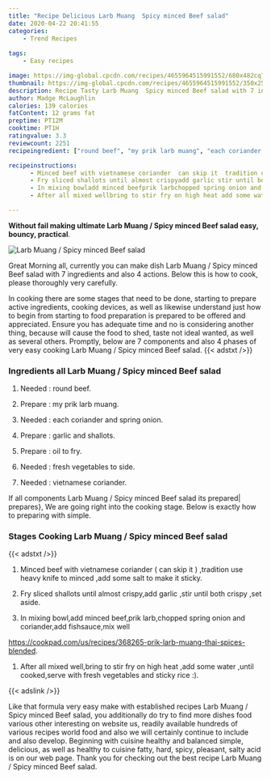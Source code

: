 ```yaml
---
title: "Recipe Delicious Larb Muang  Spicy minced Beef salad"
date: 2020-04-22 20:41:55
categories:
    - Trend Recipes
    
tags:
    - Easy recipes

image: https://img-global.cpcdn.com/recipes/4655964515991552/680x482cq70/larb-muang-spicy-minced-beef-salad-recipe-main-photo.jpg
thumbnail: https://img-global.cpcdn.com/recipes/4655964515991552/350x250cq70/larb-muang-spicy-minced-beef-salad-recipe-main-photo.jpg
description: Recipe Tasty Larb Muang  Spicy minced Beef salad with 7 ingredients and 4 stages of easy cooking.
author: Madge McLaughlin
calories: 139 calories
fatContent: 12 grams fat
preptime: PT12M
cooktime: PT1H
ratingvalue: 3.3
reviewcount: 2251
recipeingredient: ["round beef", "my prik larb muang", "each coriander and spring onion", "garlic and shallots", "oil to fry", "fresh vegetables to side", "vietnamese coriander"]

recipeinstructions: 
      - Minced beef with vietnamese coriander  can skip it  tradition use heavy knife to minced add some salt to make it sticky 
      - Fry sliced shallots until almost crispyadd garlic stir until both crispy set aside 
      - In mixing bowladd minced beefprik larbchopped spring onion and corianderadd fishsaucemix wellhttpscookpadcomusrecipes368265priklarbmuangthaispicesblended 
      - After all mixed wellbring to stir fry on high heat add some water until cookedserve with fresh vegetables and sticky rice 

---
```




**Without fail making ultimate Larb Muang / Spicy minced Beef salad easy, bouncy, practical**. 


![Larb Muang / Spicy minced Beef salad](https://img-global.cpcdn.com/recipes/4655964515991552/680x482cq70/larb-muang-spicy-minced-beef-salad-recipe-main-photo.jpg "Larb Muang / Spicy minced Beef salad")




Great Morning all, currently you can make dish Larb Muang / Spicy minced Beef salad with 7 ingredients and also 4 actions. Below this is how to cook, please thoroughly very carefully.

In cooking there are some stages that need to be done, starting to prepare active ingredients, cooking devices, as well as likewise understand just how to begin from starting to food preparation is prepared to be offered and appreciated. Ensure you has adequate time and no is considering another thing, because will cause the food to shed, taste not ideal wanted, as well as several others. Promptly, below are 7 components and also 4 phases of very easy cooking Larb Muang / Spicy minced Beef salad.
{{< adstxt />}}

### Ingredients all Larb Muang / Spicy minced Beef salad


1. Needed  : round beef.

1. Prepare  : my prik larb muang.

1. Needed  : each coriander and spring onion.

1. Prepare  : garlic and shallots.

1. Prepare  : oil to fry.

1. Needed  : fresh vegetables to side.

1. Needed  : vietnamese coriander.



If all components Larb Muang / Spicy minced Beef salad its prepared| prepares}, We are going right into the cooking stage. Below is exactly how to preparing with simple.

### Stages Cooking Larb Muang / Spicy minced Beef salad

{{< adstxt />}}


1. Minced beef with vietnamese coriander ( can skip it ) ,tradition use heavy knife to minced ,add some salt to make it sticky.



1. Fry sliced shallots until almost crispy,add garlic ,stir until both crispy ,set aside.



1. In mixing bowl,add minced beef,prik larb,chopped spring onion and coriander,add fishsauce,mix well

https://cookpad.com/us/recipes/368265-prik-larb-muang-thai-spices-blended.



1. After all mixed well,bring to stir fry on high heat ,add some water ,until cooked,serve with fresh vegetables and sticky rice :).





{{< adslink />}}

Like that formula very easy make with established recipes Larb Muang / Spicy minced Beef salad, you additionally do try to find more dishes food various other interesting on website us, readily available hundreds of various recipes world food and also we will certainly continue to include and also develop. Beginning with cuisine healthy and balanced simple, delicious, as well as healthy to cuisine fatty, hard, spicy, pleasant, salty acid is on our web page. Thank you for checking out the best recipe Larb Muang / Spicy minced Beef salad.
